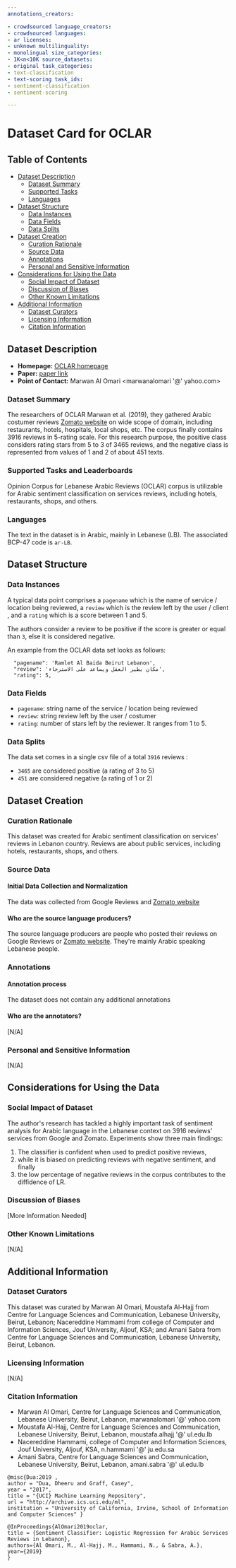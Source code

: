 ```yaml
---
annotations_creators:

- crowdsourced language_creators:
- crowdsourced languages:
- ar licenses:
- unknown multilinguality:
- monolingual size_categories:
- 1K<n<10K source_datasets:
- original task_categories:
- text-classification
- text-scoring task_ids:
- sentiment-classification
- sentiment-scoring

---
```


# Dataset Card for OCLAR

## Table of Contents

- [Dataset Description](#dataset-description)
    - [Dataset Summary](#dataset-summary)
    - [Supported Tasks](#supported-tasks-and-leaderboards)
    - [Languages](#languages)
- [Dataset Structure](#dataset-structure)
    - [Data Instances](#data-instances)
    - [Data Fields](#data-instances)
    - [Data Splits](#data-instances)
- [Dataset Creation](#dataset-creation)
    - [Curation Rationale](#curation-rationale)
    - [Source Data](#source-data)
    - [Annotations](#annotations)
    - [Personal and Sensitive Information](#personal-and-sensitive-information)
- [Considerations for Using the Data](#considerations-for-using-the-data)
    - [Social Impact of Dataset](#social-impact-of-dataset)
    - [Discussion of Biases](#discussion-of-biases)
    - [Other Known Limitations](#other-known-limitations)
- [Additional Information](#additional-information)
    - [Dataset Curators](#dataset-curators)
    - [Licensing Information](#licensing-information)
    - [Citation Information](#citation-information)

## Dataset Description

- **Homepage:** [OCLAR homepage](http://archive.ics.uci.edu/ml/datasets/Opinion+Corpus+for+Lebanese+Arabic+Reviews+%28OCLAR%29#)
- **Paper:** [paper link](https://www.semanticscholar.org/paper/Sentiment-Classifier%3A-Logistic-Regression-for-in-Omari-Al-Hajj/9319f4d9e8b3b7bfd0d214314911c071ba7ce1a0)
- **Point of Contact:** Marwan Al Omari <marwanalomari '@' yahoo.com>

### Dataset Summary

The researchers of OCLAR Marwan et al. (2019), they gathered Arabic costumer reviews [Zomato website](https://www.zomato.com/lebanon)
on wide scope of domain, including restaurants, hotels, hospitals, local shops, etc.
The corpus finally contains 3916 reviews in 5-rating scale. For this research purpose, the positive class considers
rating stars from 5 to 3 of 3465 reviews, and the negative class is represented from values of 1 and 2 of about 451
texts.

### Supported Tasks and Leaderboards

Opinion Corpus for Lebanese Arabic Reviews (OCLAR) corpus is utilizable for Arabic sentiment classification on services
reviews, including hotels, restaurants, shops, and others.

### Languages

The text in the dataset is in Arabic, mainly in Lebanese (LB). The associated BCP-47 code is `ar-LB`.

## Dataset Structure

### Data Instances

A typical data point comprises a `pagename` which is the name of service / location being reviewed, a `review` which is
the review left by the user / client , and a `rating` which is a score between 1 and 5.

The authors consider a review to be positive if the score is greater or equal than `3`, else it is considered negative.

An example from the OCLAR data set looks as follows:

```
  "pagename": 'Ramlet Al Baida Beirut Lebanon',
  "review": 'مكان يطير العقل ويساعد على الاسترخاء',
  "rating": 5,
```

### Data Fields

- `pagename`: string name of the service / location being reviewed
- `review`: string review left by the user / costumer
- `rating`: number of stars left by the reviewer. It ranges from 1 to 5.

### Data Splits

The data set comes in a single csv file of a total `3916` reviews :
- `3465` are considered positive (a rating of 3 to 5)
- `451` are considered negative (a rating of 1 or 2)

## Dataset Creation

### Curation Rationale

This dataset was created for Arabic sentiment classification on services’ reviews in Lebanon country. 
Reviews are about public services, including hotels, restaurants, shops, and others.

### Source Data

#### Initial Data Collection and Normalization

The data was collected from Google Reviews and [Zomato website](https://www.zomato.com/lebanon)

#### Who are the source language producers?

The source language producers are people who posted their reviews on Google Reviews or [Zomato website](https://www.zomato.com/lebanon).
They're mainly Arabic speaking Lebanese people.

### Annotations

#### Annotation process

The dataset does not contain any additional annotations

#### Who are the annotators?

[N/A]

### Personal and Sensitive Information

[N/A]

## Considerations for Using the Data

### Social Impact of Dataset

The author's research has tackled a highly important task of sentiment analysis for Arabic language in the Lebanese
context on 3916 reviews’ services from Google and Zomato. Experiments show three main findings: 
1) The classifier is confident when used to predict positive reviews,
2) while it is biased on predicting reviews with negative sentiment, and finally 
3) the low percentage of negative reviews in the corpus contributes to the diffidence of LR.

### Discussion of Biases

[More Information Needed]

### Other Known Limitations

[N/A]

## Additional Information

### Dataset Curators

This dataset was curated by Marwan Al Omari, Moustafa Al-Hajj from Centre for Language Sciences and Communication,
Lebanese University, Beirut, Lebanon;  Nacereddine Hammami from college of Computer and Information Sciences, 
Jouf University, Aljouf, KSA; and Amani Sabra from Centre for Language Sciences and Communication, Lebanese University,
Beirut, Lebanon.

### Licensing Information

[N/A]

### Citation Information
- Marwan Al Omari, Centre for Language Sciences and Communication, Lebanese University, Beirut, Lebanon, marwanalomari '@' yahoo.com
- Moustafa Al-Hajj, Centre for Language Sciences and Communication, Lebanese University, Beirut, Lebanon, moustafa.alhajj '@' ul.edu.lb
- Nacereddine Hammami, college of Computer and Information Sciences, Jouf University, Aljouf, KSA, n.hammami '@' ju.edu.sa
- Amani Sabra, Centre for Language Sciences and Communication, Lebanese University, Beirut, Lebanon, amani.sabra '@' ul.edu.lb
```
@misc{Dua:2019 ,
author = "Dua, Dheeru and Graff, Casey",
year = "2017",
title = "{UCI} Machine Learning Repository",
url = "http://archive.ics.uci.edu/ml",
institution = "University of California, Irvine, School of Information and Computer Sciences" }

@InProceedings{AlOmari2019oclar,
title = {Sentiment Classifier: Logistic Regression for Arabic Services Reviews in Lebanon},
authors={Al Omari, M., Al-Hajj, M., Hammami, N., & Sabra, A.},
year={2019}
}
```
